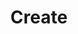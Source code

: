 ---
title: "Create"
description: ""
draft: true
meta:
  description: 'Lego Mosaic Art Creator'
  meta_title: 'Lego Mosaic Art Creator'
  og_name: ''
menu:
  main:
    weight: 1
---